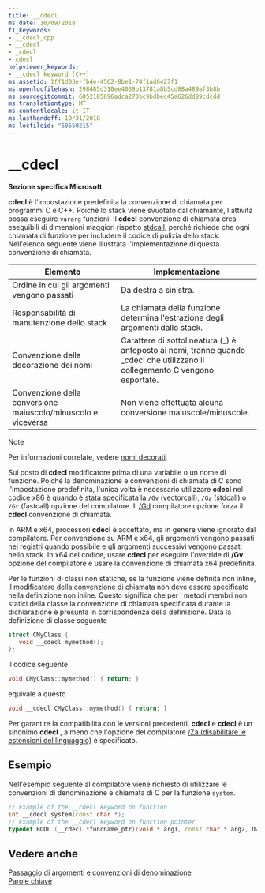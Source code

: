 ```yaml
---
title: __cdecl
ms.date: 10/09/2018
f1_keywords:
- __cdecl_cpp
- __cdecl
- _cdecl
- cdecl
helpviewer_keywords:
- __cdecl keyword [C++]
ms.assetid: 1ff1d03e-fb4e-4562-8be1-74f1ad6427f1
ms.openlocfilehash: 298485d310ee4039b13781a8b5cd88a489af3b8b
ms.sourcegitcommit: 6052185696adca270bc9bdbec45a626dd89cdcdd
ms.translationtype: MT
ms.contentlocale: it-IT
ms.lasthandoff: 10/31/2018
ms.locfileid: "50550215"
---
```

# <a name="cdecl"></a>__cdecl

**Sezione specifica Microsoft**

**cdecl** è l'impostazione predefinita la convenzione di chiamata per programmi C e C++. Poiché lo stack viene svuotato dal chiamante, l'attività possa eseguire `vararg` funzioni. Il **cdecl** convenzione di chiamata crea eseguibili di dimensioni maggiori rispetto [stdcall](../cpp/stdcall.md), perché richiede che ogni chiamata di funzione per includere il codice di pulizia dello stack. Nell'elenco seguente viene illustrata l'implementazione di questa convenzione di chiamata.

|Elemento|Implementazione|
|-------------|--------------------|
|Ordine in cui gli argomenti vengono passati|Da destra a sinistra.|
|Responsabilità di manutenzione dello stack|La chiamata della funzione determina l'estrazione degli argomenti dallo stack.|
|Convenzione della decorazione dei nomi|Carattere di sottolineatura (_) è anteposto ai nomi, tranne quando \_cdecl che utilizzano il collegamento C vengono esportate.|
|Convenzione della conversione maiuscolo/minuscolo e viceversa|Non viene effettuata alcuna conversione maiuscole/minuscole.|

> [!NOTE]
>  Per informazioni correlate, vedere [nomi decorati](../build/reference/decorated-names.md).

Sul posto di **cdecl** modificatore prima di una variabile o un nome di funzione. Poiché la denominazione e convenzioni di chiamata di C sono l'impostazione predefinita, l'unica volta è necessario utilizzare **cdecl** nel codice x86 è quando è stata specificata la `/Gv` (vectorcall), `/Gz` (stdcall) o `/Gr` (fastcall) opzione del compilatore. Il [/Gd](../build/reference/gd-gr-gv-gz-calling-convention.md) compilatore opzione forza il **cdecl** convenzione di chiamata.

In ARM e x64, processori **cdecl** è accettato, ma in genere viene ignorato dal compilatore. Per convenzione su ARM e x64, gli argomenti vengono passati nei registri quando possibile e gli argomenti successivi vengono passati nello stack. In x64 del codice, usare **cdecl** per eseguire l'override di **/Gv** opzione del compilatore e usare la convenzione di chiamata x64 predefinita.

Per le funzioni di classi non statiche, se la funzione viene definita non inline, il modificatore della convenzione di chiamata non deve essere specificato nella definizione non inline. Questo significa che per i metodi membri non statici della classe la convenzione di chiamata specificata durante la dichiarazione è presunta in corrispondenza della definizione. Data la definizione di classe seguente

```cpp
struct CMyClass {
   void __cdecl mymethod();
};
```

il codice seguente

```cpp
void CMyClass::mymethod() { return; }
```

equivale a questo

```cpp
void __cdecl CMyClass::mymethod() { return; }
```

Per garantire la compatibilità con le versioni precedenti, **cdecl** e **cdecl** è un sinonimo **cdecl** , a meno che l'opzione del compilatore [/Za \(disabilitare le estensioni del linguaggio)](../build/reference/za-ze-disable-language-extensions.md) è specificato.

## <a name="example"></a>Esempio

Nell'esempio seguente al compilatore viene richiesto di utilizzare le convenzioni di denominazione e chiamata di C per la funzione `system`.

```cpp
// Example of the __cdecl keyword on function
int __cdecl system(const char *);
// Example of the __cdecl keyword on function pointer
typedef BOOL (__cdecl *funcname_ptr)(void * arg1, const char * arg2, DWORD flags, ...);
```

## <a name="see-also"></a>Vedere anche

[Passaggio di argomenti e convenzioni di denominazione](../cpp/argument-passing-and-naming-conventions.md)<br/>
[Parole chiave](../cpp/keywords-cpp.md)